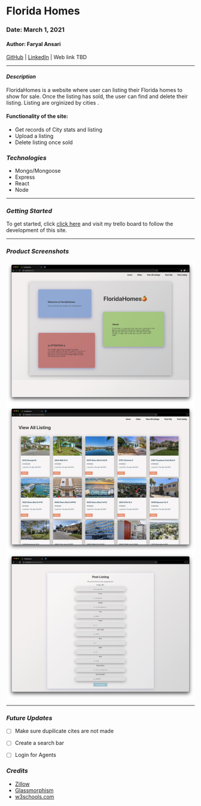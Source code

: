 # Florida Homes 

### Date: March 1, 2021

#### Author: Faryal Ansari

[GitHub](https://github.com/f-ansari) | 
[LinkedIn](https://www.linkedin.com/in/faryal-a-43505b154/) |
Web link TBD

***

#### ***Description***

FloridaHomes is a website where user can listing their Florida homes to show for sale. Once the listing has sold, the user can find and delete their listing. Listing are orginized by cities .  

#### Functionality of the site: 
  * Get records of City stats and listing
  * Upload a listing 
  * Delete listing once sold


### ***Technologies***

* Mongo/Mongoose
* Express
* React
* Node

***

### ***Getting Started***

To get started, click [click here](https://trello.com/b/vNG8rF7Z/floridahomes) and visit my trello board to follow the development of this site.

***

### ***Product Screenshots***

![Home Page](/Images/home_page.png)
![View All Listing](/Images/view_all.png)
![Post Listing](/Images/post_listing.png)

***

### ***Future Updates***

- [ ] Make sure dupilicate cites are not made
- [ ] Create a search bar
- [ ] Login for Agents 


### ***Credits***

* [Zillow](https://www.zillow.com/)
* [Glassmorphism](https://glassmorphism.com/)
* [w3schools.com](https://www.w3schools.com/default.asp)
